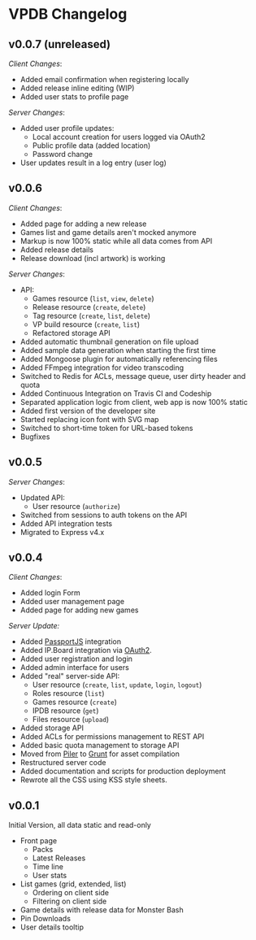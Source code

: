 # VPDB Changelog

## v0.0.7 (unreleased)

*Client Changes*:

* Added email confirmation when registering locally
* Added release inline editing (WIP)
* Added user stats to profile page

*Server Changes*:

* Added user profile updates:
  * Local account creation for users logged via OAuth2
  * Public profile data (added location)
  * Password change
* User updates result in a log entry (user log)


## v0.0.6

*Client Changes*:

* Added page for adding a new release
* Games list and game details aren't mocked anymore
* Markup is now 100% static while all data comes from API
* Added release details
* Release download (incl artwork) is working

*Server Changes*:

* API:
  * Games resource (`list`, `view`, `delete`)
  * Release resource (`create`, `delete`)
  * Tag resource (`create`, `list`, `delete`)
  * VP build resource (`create`, `list`)
  * Refactored storage API
* Added automatic thumbnail generation on file upload
* Added sample data generation when starting the first time
* Added Mongoose plugin for automatically referencing files
* Added FFmpeg integration for video transcoding
* Switched to Redis for ACLs, message queue, user dirty header and quota
* Added Continuous Integration on Travis CI and Codeship
* Separated application logic from client, web app is now 100% static
* Added first version of the developer site
* Started replacing icon font with SVG map
* Switched to short-time token for URL-based tokens
* Bugfixes

## v0.0.5

*Server Changes*:

* Updated API:
  * User resource (`authorize`)
* Switched from sessions to auth tokens on the API
* Added API integration tests
* Migrated to Express v4.x


## v0.0.4

*Client Changes*:

* Added login Form
* Added user management page
* Added page for adding new games

*Server Update:*

* Added [PassportJS](http://passportjs.org/) integration
* Added IP.Board integration via [OAuth2](https://github.com/freezy/ipb-oauth2-server).
* Added user registration and login
* Added admin interface for users
* Added "real" server-side API:
  * User resource (`create`, `list`, `update`, `login`, `logout`)
  * Roles resource (`list`)
  * Games resource (`create`)
  * IPDB resource (`get`)
  * Files resource (`upload`)
* Added storage API
* Added ACLs for permissions management to REST API
* Added basic quota management to storage API
* Moved from [Piler](https://github.com/epeli/piler) to [Grunt](http://gruntjs.com/) for asset compilation
* Restructured server code
* Added documentation and scripts for production deployment
* Rewrote all the CSS using KSS style sheets.


## v0.0.1

Initial Version, all data static and read-only

* Front page
  * Packs
  * Latest Releases
  * Time line
  * User stats
* List games (grid, extended, list)
  * Ordering on client side
  * Filtering on client side
* Game details with release data for Monster Bash
* Pin Downloads
* User details tooltip
